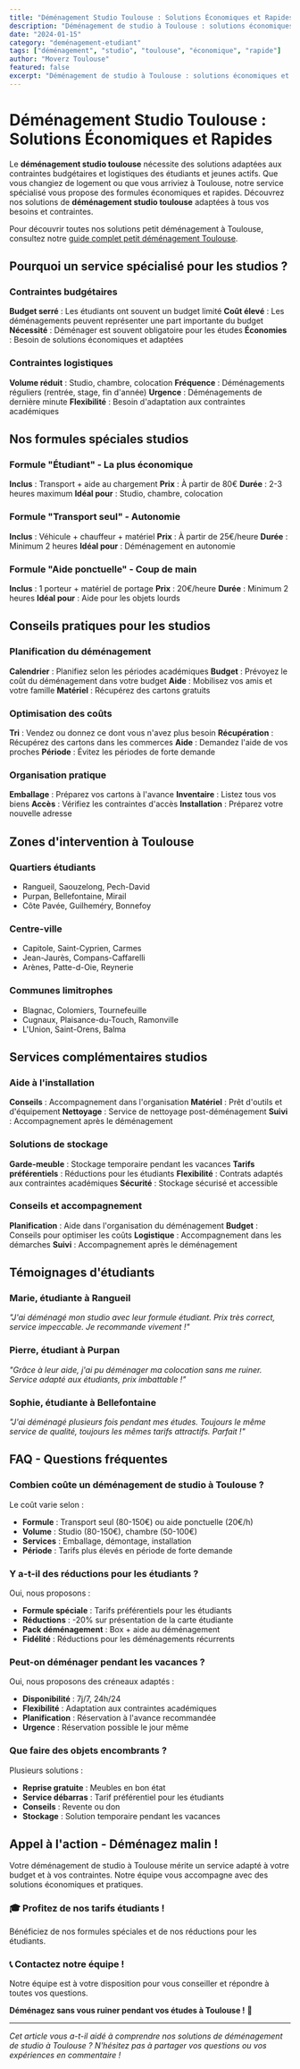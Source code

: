 ```yaml
---
title: "Déménagement Studio Toulouse : Solutions Économiques et Rapides"
description: "Déménagement de studio à Toulouse : solutions économiques et rapides. Formules spéciales, tarifs attractifs, service sur mesure. Devis gratuit."
date: "2024-01-15"
category: "deménagement-etudiant"
tags: ["déménagement", "studio", "toulouse", "économique", "rapide"]
author: "Moverz Toulouse"
featured: false
excerpt: "Déménagement de studio à Toulouse : solutions économiques et rapides. Formules spéciales, tarifs attractifs, service sur mesure."
---
```


# Déménagement Studio Toulouse : Solutions Économiques et Rapides

Le **déménagement studio toulouse** nécessite des solutions adaptées aux contraintes budgétaires et logistiques des étudiants et jeunes actifs. Que vous changiez de logement ou que vous arriviez à Toulouse, notre service spécialisé vous propose des formules économiques et rapides. Découvrez nos solutions de **déménagement studio toulouse** adaptées à tous vos besoins et contraintes.

Pour découvrir toutes nos solutions petit déménagement à Toulouse, consultez notre [guide complet petit déménagement Toulouse](/blog/petit-demenagement-toulouse).

## Pourquoi un service spécialisé pour les studios ?

### Contraintes budgétaires

**Budget serré** : Les étudiants ont souvent un budget limité
**Coût élevé** : Les déménagements peuvent représenter une part importante du budget
**Nécessité** : Déménager est souvent obligatoire pour les études
**Économies** : Besoin de solutions économiques et adaptées

### Contraintes logistiques

**Volume réduit** : Studio, chambre, colocation
**Fréquence** : Déménagements réguliers (rentrée, stage, fin d'année)
**Urgence** : Déménagements de dernière minute
**Flexibilité** : Besoin d'adaptation aux contraintes académiques

## Nos formules spéciales studios

### Formule "Étudiant" - La plus économique

**Inclus** : Transport + aide au chargement
**Prix** : À partir de 80€
**Durée** : 2-3 heures maximum
**Idéal pour** : Studio, chambre, colocation

### Formule "Transport seul" - Autonomie

**Inclus** : Véhicule + chauffeur + matériel
**Prix** : À partir de 25€/heure
**Durée** : Minimum 2 heures
**Idéal pour** : Déménagement en autonomie

### Formule "Aide ponctuelle" - Coup de main

**Inclus** : 1 porteur + matériel de portage
**Prix** : 20€/heure
**Durée** : Minimum 2 heures
**Idéal pour** : Aide pour les objets lourds

## Conseils pratiques pour les studios

### Planification du déménagement

**Calendrier** : Planifiez selon les périodes académiques
**Budget** : Prévoyez le coût du déménagement dans votre budget
**Aide** : Mobilisez vos amis et votre famille
**Matériel** : Récupérez des cartons gratuits

### Optimisation des coûts

**Tri** : Vendez ou donnez ce dont vous n'avez plus besoin
**Récupération** : Récupérez des cartons dans les commerces
**Aide** : Demandez l'aide de vos proches
**Période** : Évitez les périodes de forte demande

### Organisation pratique

**Emballage** : Préparez vos cartons à l'avance
**Inventaire** : Listez tous vos biens
**Accès** : Vérifiez les contraintes d'accès
**Installation** : Préparez votre nouvelle adresse

## Zones d'intervention à Toulouse

### Quartiers étudiants
- Rangueil, Saouzelong, Pech-David
- Purpan, Bellefontaine, Mirail
- Côte Pavée, Guilheméry, Bonnefoy

### Centre-ville
- Capitole, Saint-Cyprien, Carmes
- Jean-Jaurès, Compans-Caffarelli
- Arènes, Patte-d-Oie, Reynerie

### Communes limitrophes
- Blagnac, Colomiers, Tournefeuille
- Cugnaux, Plaisance-du-Touch, Ramonville
- L'Union, Saint-Orens, Balma

## Services complémentaires studios

### Aide à l'installation

**Conseils** : Accompagnement dans l'organisation
**Matériel** : Prêt d'outils et d'équipement
**Nettoyage** : Service de nettoyage post-déménagement
**Suivi** : Accompagnement après le déménagement

### Solutions de stockage

**Garde-meuble** : Stockage temporaire pendant les vacances
**Tarifs préférentiels** : Réductions pour les étudiants
**Flexibilité** : Contrats adaptés aux contraintes académiques
**Sécurité** : Stockage sécurisé et accessible

### Conseils et accompagnement

**Planification** : Aide dans l'organisation du déménagement
**Budget** : Conseils pour optimiser les coûts
**Logistique** : Accompagnement dans les démarches
**Suivi** : Accompagnement après le déménagement

## Témoignages d'étudiants

### Marie, étudiante à Rangueil
*"J'ai déménagé mon studio avec leur formule étudiant. Prix très correct, service impeccable. Je recommande vivement !"*

### Pierre, étudiant à Purpan
*"Grâce à leur aide, j'ai pu déménager ma colocation sans me ruiner. Service adapté aux étudiants, prix imbattable !"*

### Sophie, étudiante à Bellefontaine
*"J'ai déménagé plusieurs fois pendant mes études. Toujours le même service de qualité, toujours les mêmes tarifs attractifs. Parfait !"*

## FAQ - Questions fréquentes

### Combien coûte un déménagement de studio à Toulouse ?

Le coût varie selon :
- **Formule** : Transport seul (80-150€) ou aide ponctuelle (20€/h)
- **Volume** : Studio (80-150€), chambre (50-100€)
- **Services** : Emballage, démontage, installation
- **Période** : Tarifs plus élevés en période de forte demande

### Y a-t-il des réductions pour les étudiants ?

Oui, nous proposons :
- **Formule spéciale** : Tarifs préférentiels pour les étudiants
- **Réductions** : -20% sur présentation de la carte étudiante
- **Pack déménagement** : Box + aide au déménagement
- **Fidélité** : Réductions pour les déménagements récurrents

### Peut-on déménager pendant les vacances ?

Oui, nous proposons des créneaux adaptés :
- **Disponibilité** : 7j/7, 24h/24
- **Flexibilité** : Adaptation aux contraintes académiques
- **Planification** : Réservation à l'avance recommandée
- **Urgence** : Réservation possible le jour même

### Que faire des objets encombrants ?

Plusieurs solutions :
- **Reprise gratuite** : Meubles en bon état
- **Service débarras** : Tarif préférentiel pour les étudiants
- **Conseils** : Revente ou don
- **Stockage** : Solution temporaire pendant les vacances

## Appel à l'action - Déménagez malin !

Votre déménagement de studio à Toulouse mérite un service adapté à votre budget et à vos contraintes. Notre équipe vous accompagne avec des solutions économiques et pratiques.

### 🎓 **Profitez de nos tarifs étudiants !**

Bénéficiez de nos formules spéciales et de nos réductions pour les étudiants.

### 📞 **Contactez notre équipe !**

Notre équipe est à votre disposition pour vous conseiller et répondre à toutes vos questions.

**Déménagez sans vous ruiner pendant vos études à Toulouse !** 🚚

---

*Cet article vous a-t-il aidé à comprendre nos solutions de déménagement de studio à Toulouse ? N'hésitez pas à partager vos questions ou vos expériences en commentaire !*

